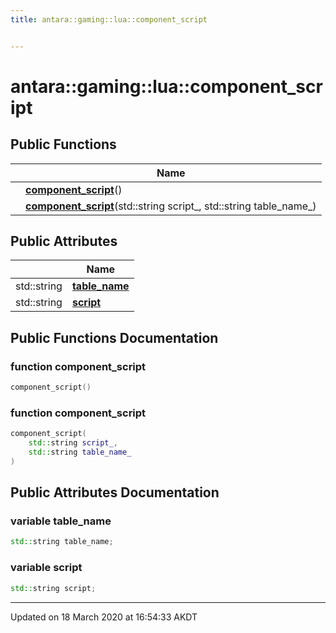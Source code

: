 ```yaml
---
title: antara::gaming::lua::component_script


---
```


# antara::gaming::lua::component_script















## Public Functions

|                | Name           |
| -------------- | -------------- |
|  | **[component_script](Classes/structantara_1_1gaming_1_1lua_1_1component__script.md#function-component_script)**()  |
|  | **[component_script](Classes/structantara_1_1gaming_1_1lua_1_1component__script.md#function-component_script)**(std::string script_, std::string table_name_)  |


## Public Attributes

|                | Name           |
| -------------- | -------------- |
| std::string | **[table_name](Classes/structantara_1_1gaming_1_1lua_1_1component__script.md#variable-table_name)**  |
| std::string | **[script](Classes/structantara_1_1gaming_1_1lua_1_1component__script.md#variable-script)**  |










## Public Functions Documentation

### function component_script

```cpp
component_script()
```




























### function component_script

```cpp
component_script(
    std::string script_,
    std::string table_name_
)
```






























## Public Attributes Documentation

### variable table_name

```cpp
std::string table_name;
```




























### variable script

```cpp
std::string script;
```
































-------------------------------

Updated on 18 March 2020 at 16:54:33 AKDT